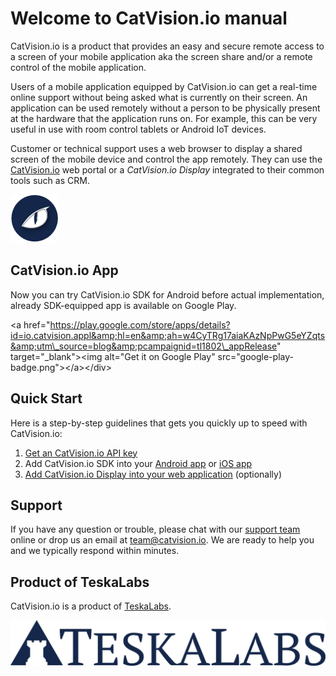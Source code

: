 # Welcome to CatVision.io manual

CatVision.io is a product that provides an easy and secure remote access to a screen of your mobile application aka the screen share and/or a remote control of the mobile application.

Users of a mobile application equipped by CatVision.io can get a real-time online support without being asked what is currently on their screen. An application can be used remotely without a person to be physically present at the hardware that the application runs on. For example, this can be very useful in use with room control tablets or Android IoT devices.

Customer or technical support uses a web browser to display a shared screen of the mobile device and control the app remotely. They can use the [CatVision.io](https://app.catvision.io/) web portal or a _CatVision.io Display_ integrated to their common tools such as CRM.

![CatVision.io logo](./assets/catvision-logo-03.png)

## CatVision.io App

Now you can try CatVision.io SDK for Android before actual implementation, already SDK-equipped app is available on Google Play. 

&lt;a href="https://play.google.com/store/apps/details?id=io.catvision.appl&amp;hl=en&amp;ah=w4CyTRg17aiaKAzNpPwG5eYZqts&amp;utm\_source=blog&amp;pcampaignid=tl1802\_appRelease" target="\_blank"&gt;&lt;img alt="Get it on Google Play" src="google-play-badge.png"&gt;&lt;/a&gt;&lt;/div&gt;

## Quick Start

Here is a step-by-step guidelines that gets you quickly up to speed with CatVision.io:

1. [Get an CatVision.io API key](//get-started/api-key.md)
2. Add CatVision.io SDK into your [Android app](//get-started/sdk-android.md) or [iOS app](//get-started/sdk-ios.md)
3. [Add CatVision.io Display into your web application](//get-started/display.md) \(optionally\)

## Support

If you have any question or trouble, please chat with our [support team](https://tawk.to/chat/5978bc920d1bb37f1f7a5f6a/default/?$_tawk_popout=true) online or drop us an email at [team@catvision.io](mailto:team@catvision.io). We are ready to help you and we typically respond within minutes.

## Product of TeskaLabs

CatVision.io is a product of [TeskaLabs](https://www.teskalabs.com).

![TeskaLabs](./assets/teskalabs-logo.png)

